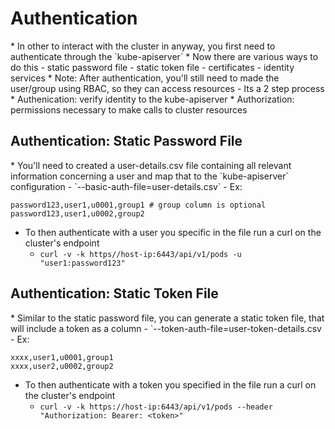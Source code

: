 <h1>Authentication</h1>
* In other to interact with the cluster in anyway, you first need to authenticate through the `kube-apiserver`
* Now there are various ways to do this
  - static password file
  - static token file
  - certificates
  - identity services
* Note: After authentication, you'll still need to made the user/group using RBAC, so they can access resources
  - Its a 2 step process
   * Authenication: verify identity to the kube-apiserver
   * Authorization: permissions necessary to make calls to cluster resources
<h2>Authentication: Static Password File</h2>
* You'll need to created a user-details.csv file containing all relevant information concerning a user and map that to the `kube-apiserver` configuration
  - `--basic-auth-file=user-details.csv`
- Ex:

```
password123,user1,u0001,group1 # group column is optional
password123,user1,u0002,group2
```

* To then authenticate with a user you specific in the file run a curl on the cluster's endpoint
  - `curl -v -k https//host-ip:6443/api/v1/pods -u "user1:password123"`
<h2>Authentication: Static Token File</h2>
* Similar to the static password file, you can generate a static token file, that will include a token as a column
  - `--token-auth-file=user-token-details.csv
- Ex:

```
xxxx,user1,u0001,group1
xxxx,user2,u0002,group2
```

* To then authenticate with a token you specified in the file run a curl on the cluster's endpoint
  - `curl -v -k https://host-ip:6443/api/v1/pods --header "Authorization: Bearer: <token>"`
